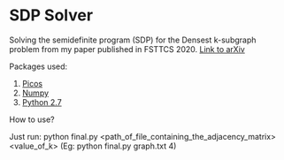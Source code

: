 # SDP Solver

Solving the semidefinite program (SDP) for the Densest k-subgraph problem from my paper published in FSTTCS 2020. [Link to arXiv](https://arxiv.org/pdf/2004.13978.pdf)

Packages used:
1) [Picos](https://picos-api.gitlab.io/picos/)
2) [Numpy](https://numpy.org/)
3) [Python 2.7](https://www.python.org/)

How to use?

Just run: python final.py <path_of_file_containing_the_adjacency_matrix> <value_of_k> 
(Eg: python final.py graph.txt 4)